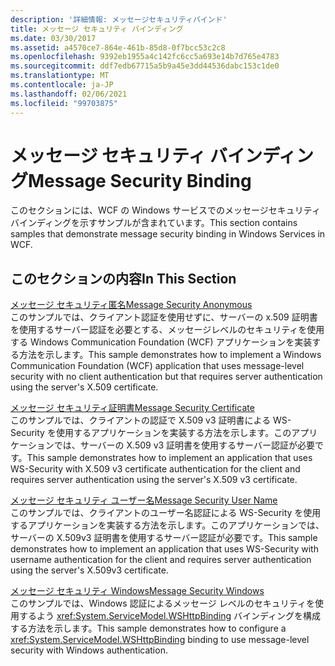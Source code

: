 ```yaml
---
description: '詳細情報: メッセージセキュリティバインド'
title: メッセージ セキュリティ バインディング
ms.date: 03/30/2017
ms.assetid: a4570ce7-864e-461b-85d8-0f7bcc53c2c8
ms.openlocfilehash: 9392eb1955a4c142fc6cc5a693e14b7d765e4783
ms.sourcegitcommit: ddf7edb67715a5b9a45e3dd44536dabc153c1de0
ms.translationtype: MT
ms.contentlocale: ja-JP
ms.lasthandoff: 02/06/2021
ms.locfileid: "99703875"
---
```

# <a name="message-security-binding"></a><span data-ttu-id="5be5b-103">メッセージ セキュリティ バインディング</span><span class="sxs-lookup"><span data-stu-id="5be5b-103">Message Security Binding</span></span>

<span data-ttu-id="5be5b-104">このセクションには、WCF の Windows サービスでのメッセージセキュリティバインディングを示すサンプルが含まれています。</span><span class="sxs-lookup"><span data-stu-id="5be5b-104">This section contains samples that demonstrate message security binding in Windows Services in WCF.</span></span>  
  
## <a name="in-this-section"></a><span data-ttu-id="5be5b-105">このセクションの内容</span><span class="sxs-lookup"><span data-stu-id="5be5b-105">In This Section</span></span>  

 [<span data-ttu-id="5be5b-106">メッセージ セキュリティ匿名</span><span class="sxs-lookup"><span data-stu-id="5be5b-106">Message Security Anonymous</span></span>](message-security-anonymous.md)  
 <span data-ttu-id="5be5b-107">このサンプルでは、クライアント認証を使用せずに、サーバーの x.509 証明書を使用するサーバー認証を必要とする、メッセージレベルのセキュリティを使用する Windows Communication Foundation (WCF) アプリケーションを実装する方法を示します。</span><span class="sxs-lookup"><span data-stu-id="5be5b-107">This sample demonstrates how to implement a Windows Communication Foundation (WCF) application that uses message-level security with no client authentication but that requires server authentication using the server's X.509 certificate.</span></span>  
  
 [<span data-ttu-id="5be5b-108">メッセージ セキュリティ証明書</span><span class="sxs-lookup"><span data-stu-id="5be5b-108">Message Security Certificate</span></span>](message-security-certificate.md)  
 <span data-ttu-id="5be5b-109">このサンプルでは、クライアントの認証で X.509 v3 証明書による WS-Security を使用するアプリケーションを実装する方法を示します。このアプリケーションでは、サーバーの X.509 v3 証明書を使用するサーバー認証が必要です。</span><span class="sxs-lookup"><span data-stu-id="5be5b-109">This sample demonstrates how to implement an application that uses WS-Security with X.509 v3 certificate authentication for the client and requires server authentication using the server's X.509 v3 certificate.</span></span>  
  
 [<span data-ttu-id="5be5b-110">メッセージ セキュリティ ユーザー名</span><span class="sxs-lookup"><span data-stu-id="5be5b-110">Message Security User Name</span></span>](message-security-user-name.md)  
 <span data-ttu-id="5be5b-111">このサンプルでは、クライアントのユーザー名認証による WS-Security を使用するアプリケーションを実装する方法を示します。このアプリケーションでは、サーバーの X.509v3 証明書を使用するサーバー認証が必要です。</span><span class="sxs-lookup"><span data-stu-id="5be5b-111">This sample demonstrates how to implement an application that uses WS-Security with username authentication for the client and requires server authentication using the server's X.509v3 certificate.</span></span>  
  
 [<span data-ttu-id="5be5b-112">メッセージ セキュリティ Windows</span><span class="sxs-lookup"><span data-stu-id="5be5b-112">Message Security Windows</span></span>](message-security-windows.md)  
 <span data-ttu-id="5be5b-113">このサンプルでは、Windows 認証によるメッセージ レベルのセキュリティを使用するよう <xref:System.ServiceModel.WSHttpBinding> バインディングを構成する方法を示します。</span><span class="sxs-lookup"><span data-stu-id="5be5b-113">This sample demonstrates how to configure a <xref:System.ServiceModel.WSHttpBinding> binding to use message-level security with Windows authentication.</span></span>
